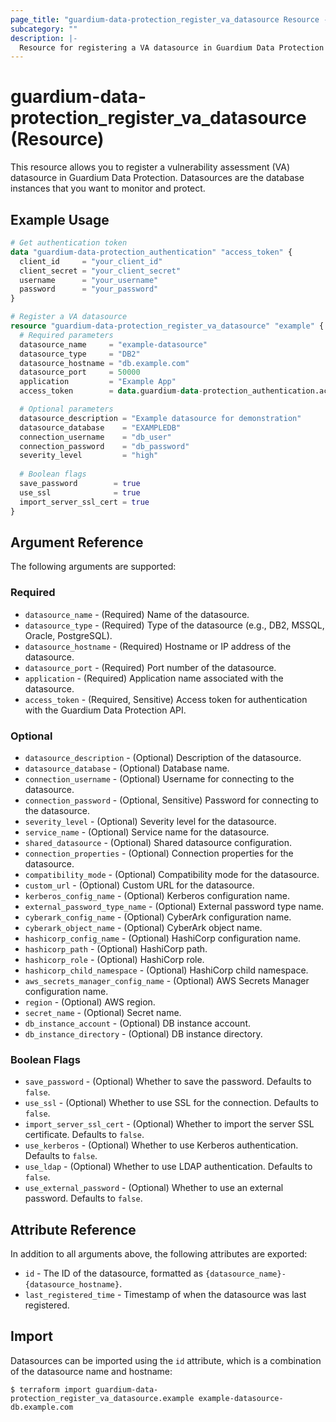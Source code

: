 ```yaml
---
page_title: "guardium-data-protection_register_va_datasource Resource - terraform-provider-guardium-data-protection"
subcategory: ""
description: |-
  Resource for registering a VA datasource in Guardium Data Protection
---
```


# guardium-data-protection_register_va_datasource (Resource)

This resource allows you to register a vulnerability assessment (VA) datasource in Guardium Data Protection. Datasources are the database instances that you want to monitor and protect.

## Example Usage

```terraform
# Get authentication token
data "guardium-data-protection_authentication" "access_token" {
  client_id     = "your_client_id"
  client_secret = "your_client_secret"
  username      = "your_username"
  password      = "your_password"
}

# Register a VA datasource
resource "guardium-data-protection_register_va_datasource" "example" {
  # Required parameters
  datasource_name     = "example-datasource"
  datasource_type     = "DB2"
  datasource_hostname = "db.example.com"
  datasource_port     = 50000
  application         = "Example App"
  access_token        = data.guardium-data-protection_authentication.access_token.access_token

  # Optional parameters
  datasource_description = "Example datasource for demonstration"
  datasource_database    = "EXAMPLEDB"
  connection_username    = "db_user"
  connection_password    = "db_password"
  severity_level         = "high"
  
  # Boolean flags
  save_password        = true
  use_ssl              = true
  import_server_ssl_cert = true
}
```

## Argument Reference

The following arguments are supported:

### Required

* `datasource_name` - (Required) Name of the datasource.
* `datasource_type` - (Required) Type of the datasource (e.g., DB2, MSSQL, Oracle, PostgreSQL).
* `datasource_hostname` - (Required) Hostname or IP address of the datasource.
* `datasource_port` - (Required) Port number of the datasource.
* `application` - (Required) Application name associated with the datasource.
* `access_token` - (Required, Sensitive) Access token for authentication with the Guardium Data Protection API.

### Optional

* `datasource_description` - (Optional) Description of the datasource.
* `datasource_database` - (Optional) Database name.
* `connection_username` - (Optional) Username for connecting to the datasource.
* `connection_password` - (Optional, Sensitive) Password for connecting to the datasource.
* `severity_level` - (Optional) Severity level for the datasource.
* `service_name` - (Optional) Service name for the datasource.
* `shared_datasource` - (Optional) Shared datasource configuration.
* `connection_properties` - (Optional) Connection properties for the datasource.
* `compatibility_mode` - (Optional) Compatibility mode for the datasource.
* `custom_url` - (Optional) Custom URL for the datasource.
* `kerberos_config_name` - (Optional) Kerberos configuration name.
* `external_password_type_name` - (Optional) External password type name.
* `cyberark_config_name` - (Optional) CyberArk configuration name.
* `cyberark_object_name` - (Optional) CyberArk object name.
* `hashicorp_config_name` - (Optional) HashiCorp configuration name.
* `hashicorp_path` - (Optional) HashiCorp path.
* `hashicorp_role` - (Optional) HashiCorp role.
* `hashicorp_child_namespace` - (Optional) HashiCorp child namespace.
* `aws_secrets_manager_config_name` - (Optional) AWS Secrets Manager configuration name.
* `region` - (Optional) AWS region.
* `secret_name` - (Optional) Secret name.
* `db_instance_account` - (Optional) DB instance account.
* `db_instance_directory` - (Optional) DB instance directory.

### Boolean Flags

* `save_password` - (Optional) Whether to save the password. Defaults to `false`.
* `use_ssl` - (Optional) Whether to use SSL for the connection. Defaults to `false`.
* `import_server_ssl_cert` - (Optional) Whether to import the server SSL certificate. Defaults to `false`.
* `use_kerberos` - (Optional) Whether to use Kerberos authentication. Defaults to `false`.
* `use_ldap` - (Optional) Whether to use LDAP authentication. Defaults to `false`.
* `use_external_password` - (Optional) Whether to use an external password. Defaults to `false`.

## Attribute Reference

In addition to all arguments above, the following attributes are exported:

* `id` - The ID of the datasource, formatted as `{datasource_name}-{datasource_hostname}`.
* `last_registered_time` - Timestamp of when the datasource was last registered.

## Import

Datasources can be imported using the `id` attribute, which is a combination of the datasource name and hostname:

```
$ terraform import guardium-data-protection_register_va_datasource.example example-datasource-db.example.com
